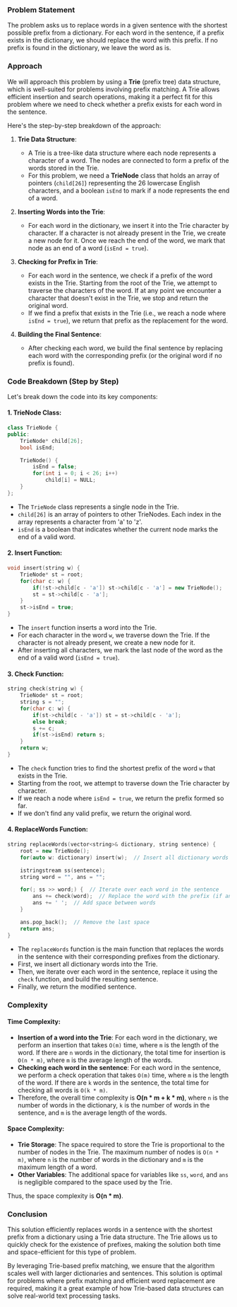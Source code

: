 ### Problem Statement

The problem asks us to replace words in a given sentence with the shortest possible prefix from a dictionary. For each word in the sentence, if a prefix exists in the dictionary, we should replace the word with this prefix. If no prefix is found in the dictionary, we leave the word as is.

### Approach

We will approach this problem by using a **Trie** (prefix tree) data structure, which is well-suited for problems involving prefix matching. A Trie allows efficient insertion and search operations, making it a perfect fit for this problem where we need to check whether a prefix exists for each word in the sentence.

Here's the step-by-step breakdown of the approach:

1. **Trie Data Structure**:
   - A Trie is a tree-like data structure where each node represents a character of a word. The nodes are connected to form a prefix of the words stored in the Trie.
   - For this problem, we need a **TrieNode** class that holds an array of pointers (`child[26]`) representing the 26 lowercase English characters, and a boolean `isEnd` to mark if a node represents the end of a word.

2. **Inserting Words into the Trie**:
   - For each word in the dictionary, we insert it into the Trie character by character. If a character is not already present in the Trie, we create a new node for it. Once we reach the end of the word, we mark that node as an end of a word (`isEnd = true`).

3. **Checking for Prefix in Trie**:
   - For each word in the sentence, we check if a prefix of the word exists in the Trie. Starting from the root of the Trie, we attempt to traverse the characters of the word. If at any point we encounter a character that doesn't exist in the Trie, we stop and return the original word.
   - If we find a prefix that exists in the Trie (i.e., we reach a node where `isEnd = true`), we return that prefix as the replacement for the word.

4. **Building the Final Sentence**:
   - After checking each word, we build the final sentence by replacing each word with the corresponding prefix (or the original word if no prefix is found).

### Code Breakdown (Step by Step)

Let's break down the code into its key components:

#### 1. **TrieNode Class**:
```cpp
class TrieNode {
public:
    TrieNode* child[26];
    bool isEnd;

    TrieNode() {
        isEnd = false;
        for(int i = 0; i < 26; i++)
            child[i] = NULL;
    }
};
```
- The `TrieNode` class represents a single node in the Trie.
- `child[26]` is an array of pointers to other TrieNodes. Each index in the array represents a character from 'a' to 'z'.
- `isEnd` is a boolean that indicates whether the current node marks the end of a valid word.

#### 2. **Insert Function**:
```cpp
void insert(string w) {
    TrieNode* st = root;
    for(char c: w) {
        if(!st->child[c - 'a']) st->child[c - 'a'] = new TrieNode();
        st = st->child[c - 'a'];
    }
    st->isEnd = true;
}
```
- The `insert` function inserts a word into the Trie.
- For each character in the word `w`, we traverse down the Trie. If the character is not already present, we create a new node for it.
- After inserting all characters, we mark the last node of the word as the end of a valid word (`isEnd = true`).

#### 3. **Check Function**:
```cpp
string check(string w) {
    TrieNode* st = root;
    string s = "";
    for(char c: w) {
        if(st->child[c - 'a']) st = st->child[c - 'a'];
        else break;
        s += c;
        if(st->isEnd) return s;
    }
    return w;
}
```
- The `check` function tries to find the shortest prefix of the word `w` that exists in the Trie.
- Starting from the root, we attempt to traverse down the Trie character by character.
- If we reach a node where `isEnd = true`, we return the prefix formed so far.
- If we don't find any valid prefix, we return the original word.

#### 4. **ReplaceWords Function**:
```cpp
string replaceWords(vector<string>& dictionary, string sentence) {
    root = new TrieNode();
    for(auto w: dictionary) insert(w);  // Insert all dictionary words into the Trie

    istringstream ss(sentence);
    string word = "", ans = "";

    for(; ss >> word;) {  // Iterate over each word in the sentence
        ans += check(word);  // Replace the word with the prefix (if any)
        ans += ' ';  // Add space between words
    }

    ans.pop_back();  // Remove the last space
    return ans;
}
```
- The `replaceWords` function is the main function that replaces the words in the sentence with their corresponding prefixes from the dictionary.
- First, we insert all dictionary words into the Trie.
- Then, we iterate over each word in the sentence, replace it using the `check` function, and build the resulting sentence.
- Finally, we return the modified sentence.

### Complexity

#### Time Complexity:
- **Insertion of a word into the Trie**: For each word in the dictionary, we perform an insertion that takes `O(m)` time, where `m` is the length of the word. If there are `n` words in the dictionary, the total time for insertion is `O(n * m)`, where `m` is the average length of the words.
- **Checking each word in the sentence**: For each word in the sentence, we perform a check operation that takes `O(m)` time, where `m` is the length of the word. If there are `k` words in the sentence, the total time for checking all words is `O(k * m)`.
- Therefore, the overall time complexity is **O(n * m + k * m)**, where `n` is the number of words in the dictionary, `k` is the number of words in the sentence, and `m` is the average length of the words.

#### Space Complexity:
- **Trie Storage**: The space required to store the Trie is proportional to the number of nodes in the Trie. The maximum number of nodes is `O(n * m)`, where `n` is the number of words in the dictionary and `m` is the maximum length of a word.
- **Other Variables**: The additional space for variables like `ss`, `word`, and `ans` is negligible compared to the space used by the Trie.

Thus, the space complexity is **O(n * m)**.

### Conclusion

This solution efficiently replaces words in a sentence with the shortest prefix from a dictionary using a Trie data structure. The Trie allows us to quickly check for the existence of prefixes, making the solution both time and space-efficient for this type of problem.

By leveraging Trie-based prefix matching, we ensure that the algorithm scales well with larger dictionaries and sentences. This solution is optimal for problems where prefix matching and efficient word replacement are required, making it a great example of how Trie-based data structures can solve real-world text processing tasks.